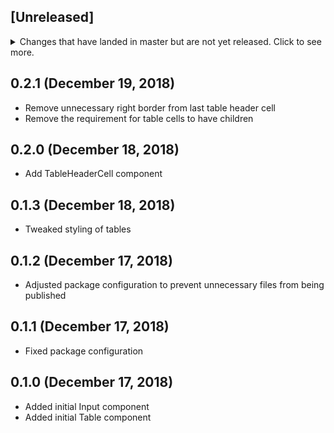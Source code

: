## [Unreleased]
<details>
  <summary>
    Changes that have landed in master but are not yet released.
    Click to see more.
  </summary>

  - Rename stylesheets to match *.module.css, so that react-scripts will process them as CSS modules
  - Fallback to the system-ui font if Open Sans isn't present
</details>

## 0.2.1 (December 19, 2018)
- Remove unnecessary right border from last table header cell
- Remove the requirement for table cells to have children

## 0.2.0 (December 18, 2018)
- Add TableHeaderCell component

## 0.1.3 (December 18, 2018)
- Tweaked styling of tables

## 0.1.2 (December 17, 2018)
- Adjusted package configuration to prevent unnecessary files from being published

## 0.1.1 (December 17, 2018)
- Fixed package configuration

## 0.1.0 (December 17, 2018)
- Added initial Input component
- Added initial Table component
